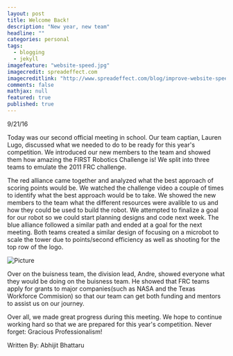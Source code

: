 ```yaml
---
layout: post
title: Welcome Back!
description: "New year, new team"
headline: ""
categories: personal
tags: 
  - blogging
  - jekyll
imagefeature: "website-speed.jpg"
imagecredit: spreadeffect.com
imagecreditlink: "http://www.spreadeffect.com/blog/improve-website-speed/"
comments: false
mathjax: null
featured: true
published: true
---
```


9/21/16

Today was our second official meeting in school. Our team captian, Lauren Lugo, discussed what we needed to do to be ready
for this year's competition. We introduced our new members to the team and showed them how amazing the FIRST Robotics Challenge
is! We split into three teams to emulate the 2011 FRC challenge.

The red alliance came together and analyzed what the best approach of scoring points would be. We watched the challenge video
a couple of times to identify what the best approach would be to take. We showed the new members to the team what the different
resources were avalible to us and how they could be used to build the robot. We attempted to finalize a goal for our robot
so we could start planning designs and code next week. The blue alliance followed a similar path and ended at a goal for the
next meeting. Both teams created a similar design of focusing on a microbot to scale the tower due to points/second efficiency
as well as shooting for the top row of the logo.

![Picture](robobusters.github.io/images/FirstMeetingPicture.jpg "Design created by red alliance")

Over on the buisness team, the division lead, Andre, showed everyone what they would be doing on the buisness team. He showed
that FRC teams apply for grants to major companies(such as NASA and the Texas Workforce Commision) so that our team can get
both funding and mentors to assist us on our journey. 

Over all, we made great progress during this meeting. We hope to continue working hard so that we are prepared for this year's
competition. Never forget: Gracious Professionalism!

Written By: Abhijit Bhattaru
